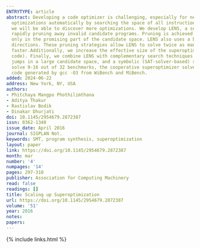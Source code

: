 ```yaml
---
ENTRYTYPE: article
abstract: Developing a code optimizer is challenging, especially for new, idiosyncratic ISAs. Superoptimization can, in principle, discover machine-specific
  optimizations automatically by searching the space of all instruction sequences. If we can increase the size of code fragments a superoptimizer can optimize,
  we will be able to discover more optimizations. We develop LENS, a search algorithm that increases the size of code a superoptimizer can synthesize by
  rapidly pruning away invalid candidate programs. Pruning is achieved by selectively refining the abstraction under which candidates are considered equivalent,
  only in the promising part of the candidate space. LENS also uses a bidirectional search strategy to prune the candidate space from both forward and backward
  directions. These pruning strategies allow LENS to solve twice as many benchmarks as existing enumerative search algorithms, while LENS is about 11-times
  faster.Additionally, we increase the effective size of the superoptimized fragments by relaxing the correctness condition using contexts (surrounding
  code). Finally, we combine LENS with complementary search techniques into a cooperative superoptimizer, which exploits the stochastic search to make random
  jumps in a large candidate space, and a symbolic (SAT-solver-based) search to synthesize arbitrary constants. While existing superoptimizers consistently
  solve 9-16 out of 32 benchmarks, the cooperative superoptimizer solves 29 benchmarks. It can synthesize code fragments that are up to 82\% faster than
  code generated by gcc -O3 from WiBench and MiBench.
added: 2024-06-22
address: New York, NY, USA
authors:
- Phitchaya Mangpo Phothilimthana
- Aditya Thakur
- Rastislav Bodik
- Dinakar Dhurjati
doi: 10.1145/2954679.2872387
issn: 0362-1340
issue_date: April 2016
journal: SIGPLAN Not.
keywords: SMT, program synthesis, superoptimization
layout: paper
link: https://doi.org/10.1145/2954679.2872387
month: mar
number: '4'
numpages: '14'
pages: 297-310
publisher: Association for Computing Machinery
read: false
readings: []
title: Scaling up Superoptimization
url: https://doi.org/10.1145/2954679.2872387
volume: '51'
year: 2016
notes:
papers:
---
```

{% include links.html %}
